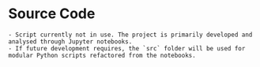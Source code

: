 # Source Code

    - Script currently not in use. The project is primarily developed and analysed through Jupyter notebooks.
    - If future development requires, the `src` folder will be used for modular Python scripts refactored from the notebooks.
